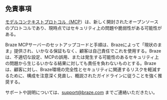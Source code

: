 ## 免責事項
<!-- Braze Legal must approve any changes to this content. -->
<!-- Note: Keep these comments under this H2 heading to avoid breaking how headings on certain pages are rendered. -->

[モデルコンテキストプロトコル（MCP](https://modelcontextprotocol.io/docs/getting-started/intro)）は、新しく開封されたオープンソースのプロトコルであり、現時点ではセキュリティ上の問題や脆弱性がある可能性がある。

Braze MCPサーバーのセットアップコードと手順は、Brazeによって「現状のまま」提供され、いかなる保証もなく、顧客は自己責任でこれを使用する。Brazeは、不適切な設定、MCPの誤用、または発生する可能性のあるセキュリティ上の問題から生じるいかなる結果に対しても責任を負わないものとする。Brazeは、顧客に対し、Braze環境の完全性とセキュリティに関連するリスクを軽減するために、構成を注意深く見直し、概説されたガイドラインに従うことを強く推奨する。

サポートや説明については、[support@braze.com](mailto:support@braze.com) までご連絡いただきたい。
